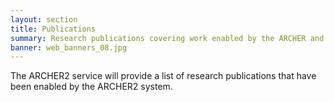 ```yaml
---
layout: section
title: Publications
summary: Research publications covering work enabled by the ARCHER and ARCHER2 services.
banner: web_banners_08.jpg
---
```


<script>
// const safe_publications = "http://localhost:8080/deploy-spb/servlet/PublicationsServlet?machine=archer2&callback=?";
const safe_publications = "http://safe.epcc.ed.ac.uk/servlet/PublicationsServlet?machine=archer2&callback=?";
function compare( a, b ) {
    var ia = parseInt(a['year']);
    var ib = parseInt(b['year']);
    if (ia == ib) return 0;
    if (ia < ib) return 1;
    return -1;
}

function toHTML(publication) {
    h = '<li style="padding: 5px;">';
    h += publication['authors'].join(", ");
    if (publication['year']) {
        h += " (" + publication['year'] + ")";
    }
    h += "<br/>";
    h += '<span class="bold">';
    h += publication['title'];
    h += '</span><br/>';
    var journal = undefined;
    if (publication['journal']) {
        journal = publication['journal'];
    }
    else if (publication['booktitle']) {
        journal = publication['booktitle'];
    }
    if (publication['volume']) {
        journal += ' ' + publication['volume'];
    }
    if (publication['number']) {
        journal += ' (' + publication['number'] + ')';
    }
    if (publication['pages']) {
        journal += ': ' + publication['pages'];
    }
    if (journal) {
        h += '<span class="italic">' + journal + '</span>';
    }
    h += ' <a href="http://dx.doi.org/' + publication['doi'];
    h += '">doi: ' + publication['doi'] + '</a>';
    h += "</li>";
    return h;
}
(function() {
  $.getJSON(safe_publications)
    .done(function( data ) {
        data.sort(compare);
        let currentYear = undefined;
        h = "";
        for (i=0; i<data.length; i++) {
            if (!currentYear || currentYear > data[i]['year']) {
                currentYear = data[i]['year'];
                if (currentYear) h += "</ul>\n";
                h += '<h4>' + currentYear + "</h4>\n<ul>";
            }
            h += toHTML(data[i])
        }
        if (data.length > 0) h += "</ul>";
        $("#publications").html(h);
    });
})();
</script>
The ARCHER2 service will provide a list of research publications that have been enabled by the ARCHER2 system.

<div id="publications"></div>

